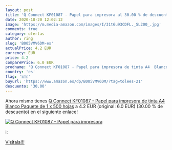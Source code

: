 ```yaml
---
layout: post
title: 'Q Connect KF01087 - Papel para impresora al 30.00 % de descuento'
date: 2020-10-20 12:02:12
image: 'https://m.media-amazon.com/images/I/31t6u93CDFL._SL200_.jpg'
comments: true
category: ofertas
author: ring
slug: 'B005VMV6DM-es'
actualPrice: 4.2 EUR
currency: EUR
price: 4.2
comparePrice: 6.0 EUR
prodname: 'Q Connect KF01087 - Papel para impresora de tinta A4  Blanco  Paquete de 1 x 500 hojas'
country: 'es'
flag: '🇪🇸'
buyurl: 'https://www.amazon.es/dp/B005VMV6DM/?tag=tolees-21'
descuento: '30.00'
---
```


Ahora mismo tienes [Q Connect KF01087 - Papel para impresora de tinta A4  Blanco  Paquete de 1 x 500 hojas](https://www.amazon.es/dp/B005VMV6DM/?tag=tolees-21) a 4.2 EUR (original: 6.0 EUR) (30.00 %  de descuento) en el siguiente enlace!

[![Q Connect KF01087 - Papel para impresora](https://m.media-amazon.com/images/I/31t6u93CDFL._SL200_.jpg)](https://www.amazon.es/dp/B005VMV6DM/?tag=tolees-21)

ℹ️:


[Visítala!!!](https://www.amazon.es/dp/B005VMV6DM/?tag=tolees-21)
